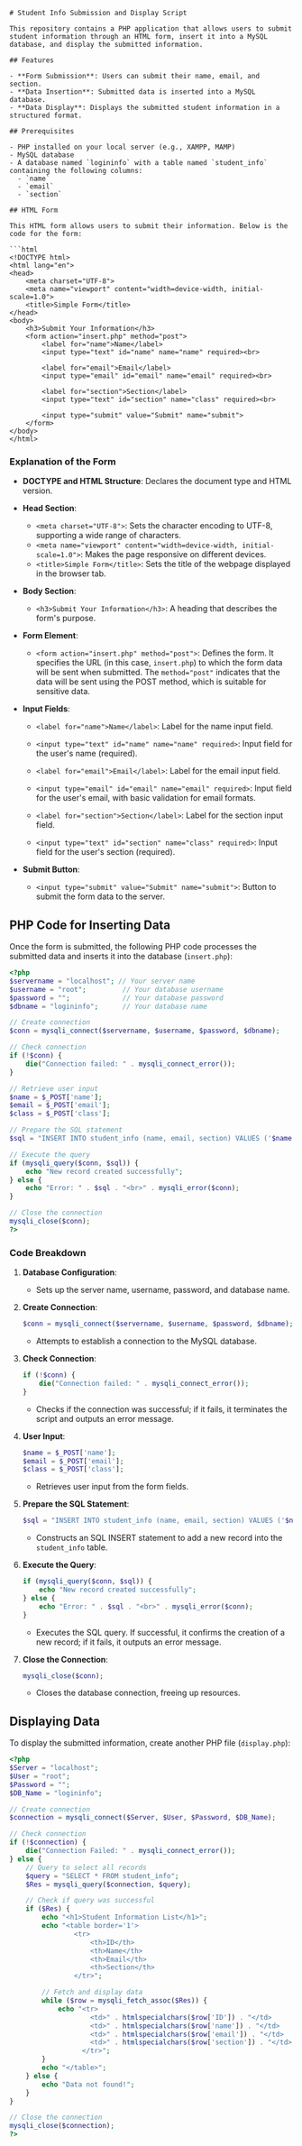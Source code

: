 ```
# Student Info Submission and Display Script

This repository contains a PHP application that allows users to submit student information through an HTML form, insert it into a MySQL database, and display the submitted information.

## Features

- **Form Submission**: Users can submit their name, email, and section.
- **Data Insertion**: Submitted data is inserted into a MySQL database.
- **Data Display**: Displays the submitted student information in a structured format.

## Prerequisites

- PHP installed on your local server (e.g., XAMPP, MAMP)
- MySQL database
- A database named `logininfo` with a table named `student_info` containing the following columns:
  - `name`
  - `email`
  - `section`

## HTML Form

This HTML form allows users to submit their information. Below is the code for the form:

```html
<!DOCTYPE html>
<html lang="en">
<head>
    <meta charset="UTF-8">
    <meta name="viewport" content="width=device-width, initial-scale=1.0">
    <title>Simple Form</title>
</head>
<body>
    <h3>Submit Your Information</h3>
    <form action="insert.php" method="post">
        <label for="name">Name</label>
        <input type="text" id="name" name="name" required><br>
        
        <label for="email">Email</label>
        <input type="email" id="email" name="email" required><br>
        
        <label for="section">Section</label>
        <input type="text" id="section" name="class" required><br>
        
        <input type="submit" value="Submit" name="submit">
    </form>
</body>
</html>
```

### Explanation of the Form

- **DOCTYPE and HTML Structure**: Declares the document type and HTML version.
- **Head Section**:
  - `<meta charset="UTF-8">`: Sets the character encoding to UTF-8, supporting a wide range of characters.
  - `<meta name="viewport" content="width=device-width, initial-scale=1.0">`: Makes the page responsive on different devices.
  - `<title>Simple Form</title>`: Sets the title of the webpage displayed in the browser tab.
  
- **Body Section**:
  - `<h3>Submit Your Information</h3>`: A heading that describes the form's purpose.
  
- **Form Element**:
  - `<form action="insert.php" method="post">`: Defines the form. It specifies the URL (in this case, `insert.php`) to which the form data will be sent when submitted. The `method="post"` indicates that the data will be sent using the POST method, which is suitable for sensitive data.

- **Input Fields**:
  - `<label for="name">Name</label>`: Label for the name input field.
  - `<input type="text" id="name" name="name" required>`: Input field for the user's name (required).
  
  - `<label for="email">Email</label>`: Label for the email input field.
  - `<input type="email" id="email" name="email" required>`: Input field for the user's email, with basic validation for email formats.

  - `<label for="section">Section</label>`: Label for the section input field.
  - `<input type="text" id="section" name="class" required>`: Input field for the user's section (required).

- **Submit Button**:
  - `<input type="submit" value="Submit" name="submit">`: Button to submit the form data to the server.

## PHP Code for Inserting Data

Once the form is submitted, the following PHP code processes the submitted data and inserts it into the database (`insert.php`):

```php
<?php
$servername = "localhost"; // Your server name
$username = "root";         // Your database username
$password = "";             // Your database password
$dbname = "logininfo";      // Your database name

// Create connection
$conn = mysqli_connect($servername, $username, $password, $dbname);

// Check connection
if (!$conn) {
    die("Connection failed: " . mysqli_connect_error());
}

// Retrieve user input
$name = $_POST['name'];
$email = $_POST['email'];
$class = $_POST['class'];

// Prepare the SQL statement
$sql = "INSERT INTO student_info (name, email, section) VALUES ('$name', '$email', '$class')";

// Execute the query
if (mysqli_query($conn, $sql)) {
    echo "New record created successfully";
} else {
    echo "Error: " . $sql . "<br>" . mysqli_error($conn);
}

// Close the connection
mysqli_close($conn);
?>
```

### Code Breakdown

1. **Database Configuration**:
   - Sets up the server name, username, password, and database name.
  
2. **Create Connection**:
   ```php
   $conn = mysqli_connect($servername, $username, $password, $dbname);
   ```
   - Attempts to establish a connection to the MySQL database.

3. **Check Connection**:
   ```php
   if (!$conn) {
       die("Connection failed: " . mysqli_connect_error());
   }
   ```
   - Checks if the connection was successful; if it fails, it terminates the script and outputs an error message.

4. **User Input**:
   ```php
   $name = $_POST['name'];
   $email = $_POST['email'];
   $class = $_POST['class'];
   ```
   - Retrieves user input from the form fields.

5. **Prepare the SQL Statement**:
   ```php
   $sql = "INSERT INTO student_info (name, email, section) VALUES ('$name', '$email', '$class')";
   ```
   - Constructs an SQL INSERT statement to add a new record into the `student_info` table.

6. **Execute the Query**:
   ```php
   if (mysqli_query($conn, $sql)) {
       echo "New record created successfully";
   } else {
       echo "Error: " . $sql . "<br>" . mysqli_error($conn);
   }
   ```
   - Executes the SQL query. If successful, it confirms the creation of a new record; if it fails, it outputs an error message.

7. **Close the Connection**:
   ```php
   mysqli_close($conn);
   ```
   - Closes the database connection, freeing up resources.

## Displaying Data

To display the submitted information, create another PHP file (`display.php`):

```php
<?php
$Server = "localhost";
$User = "root";
$Password = "";
$DB_Name = "logininfo";

// Create connection
$connection = mysqli_connect($Server, $User, $Password, $DB_Name);

// Check connection
if (!$connection) {
    die("Connection Failed: " . mysqli_connect_error());
} else {
    // Query to select all records
    $query = "SELECT * FROM student_info";
    $Res = mysqli_query($connection, $query);

    // Check if query was successful
    if ($Res) {
        echo "<h1>Student Information List</h1>";
        echo "<table border='1'>
                <tr>
                    <th>ID</th>
                    <th>Name</th>
                    <th>Email</th>
                    <th>Section</th>
                </tr>";

        // Fetch and display data
        while ($row = mysqli_fetch_assoc($Res)) {
            echo "<tr>
                    <td>" . htmlspecialchars($row['ID']) . "</td>
                    <td>" . htmlspecialchars($row['name']) . "</td>
                    <td>" . htmlspecialchars($row['email']) . "</td>
                    <td>" . htmlspecialchars($row['section']) . "</td>
                  </tr>";
        }
        echo "</table>";
    } else {
        echo "Data not found!";
    }
}

// Close the connection
mysqli_close($connection);
?>
```
